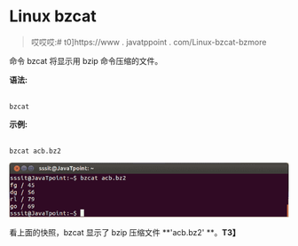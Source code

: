 # Linux bzcat

> 哎哎哎:# t0]https://www . javatppoint . com/Linux-bzcat-bzmore

命令 bzcat 将显示用 bzip 命令压缩的文件。

**语法:**

```

bzcat  
```

**示例:**

```

bzcat acb.bz2

```

![Linux bzcat and bzmore1](img/b3c7e5b16657827f0400622c28f886fe.png)

看上面的快照，bzcat 显示了 bzip 压缩文件 **'acb.bz2' **。**T3】**